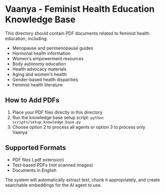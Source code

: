 # Vaanya - Feminist Health Education Knowledge Base

This directory should contain PDF documents related to feminist health education, including:

- Menopause and perimenopause guides
- Hormonal health information
- Women's empowerment resources
- Body autonomy education
- Health advocacy materials
- Aging and women's health
- Gender-based health disparities
- Feminist health literature

## How to Add PDFs

1. Place your PDF files directly in this directory
2. Run the knowledge base setup script: `python scripts/setup_knowledge_base.py`
3. Choose option 2 to process all agents or option 3 to process only Vaanya

## Supported Formats

- PDF files (.pdf extension)
- Text-based PDFs (not scanned images)
- Documents in English

The system will automatically extract text, chunk it appropriately, and create searchable embeddings for the AI agent to use.
